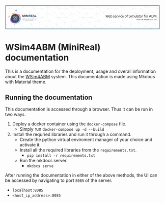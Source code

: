 ![MiniReal header image](docs/imgs/minireal-header-img.png)
# WSim4ABM (MiniReal) documentation
This is a documentation for the deployment, usage and overall information
about the [WSim4ABM]() system. This documentation is made using Mkdocs
with Material theme.

## Running the documentation
This documentation is accessed through a browser. Thus it can be run in two
ways.
1. Deploy a docker container using the `docker-compose` file.
    * Simply run `docker-compose up -d --build`
2. Install the requried libraries and run it through a command.
    * Create the python virtual enviroment manager of your choice and activate it.
    * Install all the required libraries from the `requirements.txt`.
        - `pip install -r requirements.txt`
    * Run the mkdocs server.
        - `mkdocs serve`

After running the documentation in either of the above methods, the UI can
be accessed by navigating to port `8085` of the server.

* `localhost:8085`
* `<host_ip_address>:8085`
